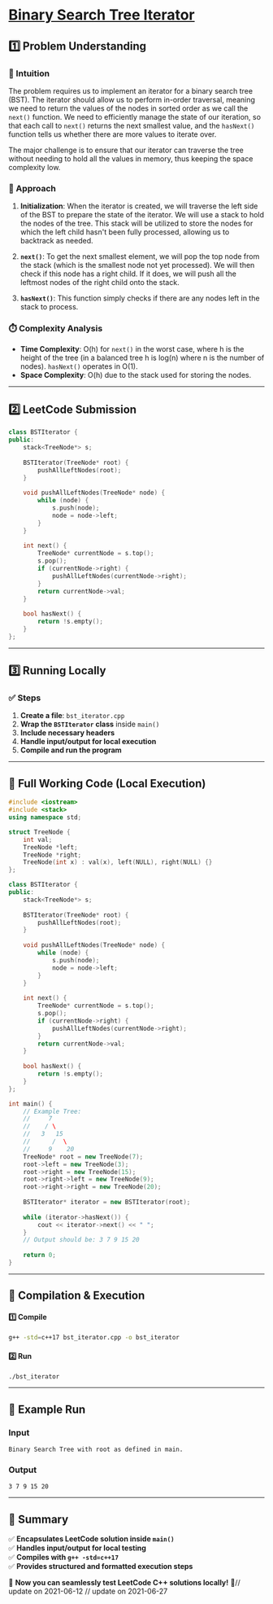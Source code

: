 # **[Binary Search Tree Iterator](https://leetcode.com/problems/binary-search-tree-iterator/description/)**  

## **1️⃣ Problem Understanding**  
### **📌 Intuition**  
The problem requires us to implement an iterator for a binary search tree (BST). The iterator should allow us to perform in-order traversal, meaning we need to return the values of the nodes in sorted order as we call the `next()` function. We need to efficiently manage the state of our iteration, so that each call to `next()` returns the next smallest value, and the `hasNext()` function tells us whether there are more values to iterate over.

The major challenge is to ensure that our iterator can traverse the tree without needing to hold all the values in memory, thus keeping the space complexity low.

### **🚀 Approach**  
1. **Initialization**: When the iterator is created, we will traverse the left side of the BST to prepare the state of the iterator. We will use a stack to hold the nodes of the tree. This stack will be utilized to store the nodes for which the left child hasn't been fully processed, allowing us to backtrack as needed.

2. **`next()`**: To get the next smallest element, we will pop the top node from the stack (which is the smallest node not yet processed). We will then check if this node has a right child. If it does, we will push all the leftmost nodes of the right child onto the stack.

3. **`hasNext()`**: This function simply checks if there are any nodes left in the stack to process.

### **⏱️ Complexity Analysis**  
- **Time Complexity**: O(h) for `next()` in the worst case, where h is the height of the tree (in a balanced tree h is log(n) where n is the number of nodes). `hasNext()` operates in O(1).
- **Space Complexity**: O(h) due to the stack used for storing the nodes.

---  

## **2️⃣ LeetCode Submission**  
```cpp
class BSTIterator {
public:
    stack<TreeNode*> s;
    
    BSTIterator(TreeNode* root) {
        pushAllLeftNodes(root);
    }
    
    void pushAllLeftNodes(TreeNode* node) {
        while (node) {
            s.push(node);
            node = node->left;
        }
    }
    
    int next() {
        TreeNode* currentNode = s.top();
        s.pop();
        if (currentNode->right) {
            pushAllLeftNodes(currentNode->right);
        }
        return currentNode->val;
    }
    
    bool hasNext() {
        return !s.empty();
    }
};
```  

---  

## **3️⃣ Running Locally**  
### **✅ Steps**  
1. **Create a file**: `bst_iterator.cpp`  
2. **Wrap the `BSTIterator` class** inside `main()`  
3. **Include necessary headers**  
4. **Handle input/output for local execution**  
5. **Compile and run the program**  

---  

## **📝 Full Working Code (Local Execution)**  
```cpp
#include <iostream>
#include <stack>
using namespace std;

struct TreeNode {
    int val;
    TreeNode *left;
    TreeNode *right;
    TreeNode(int x) : val(x), left(NULL), right(NULL) {}
};

class BSTIterator {
public:
    stack<TreeNode*> s;
    
    BSTIterator(TreeNode* root) {
        pushAllLeftNodes(root);
    }
    
    void pushAllLeftNodes(TreeNode* node) {
        while (node) {
            s.push(node);
            node = node->left;
        }
    }
    
    int next() {
        TreeNode* currentNode = s.top();
        s.pop();
        if (currentNode->right) {
            pushAllLeftNodes(currentNode->right);
        }
        return currentNode->val;
    }
    
    bool hasNext() {
        return !s.empty();
    }
};

int main() {
    // Example Tree: 
    //     7
    //    / \
    //   3   15
    //      /  \
    //     9    20
    TreeNode* root = new TreeNode(7);
    root->left = new TreeNode(3);
    root->right = new TreeNode(15);
    root->right->left = new TreeNode(9);
    root->right->right = new TreeNode(20);
    
    BSTIterator* iterator = new BSTIterator(root);
    
    while (iterator->hasNext()) {
        cout << iterator->next() << " ";
    }
    // Output should be: 3 7 9 15 20
    
    return 0;
}  
```  

---  

## **🔧 Compilation & Execution**  
#### **1️⃣ Compile**  
```bash
g++ -std=c++17 bst_iterator.cpp -o bst_iterator
```  

#### **2️⃣ Run**  
```bash
./bst_iterator
```  

---  

## **🎯 Example Run**  
### **Input**  
```
Binary Search Tree with root as defined in main.
```  
### **Output**  
```
3 7 9 15 20
```  

---  

## **📌 Summary**  
✅ **Encapsulates LeetCode solution inside `main()`**  
✅ **Handles input/output for local testing**  
✅ **Compiles with `g++ -std=c++17`**  
✅ **Provides structured and formatted execution steps**  

🚀 **Now you can seamlessly test LeetCode C++ solutions locally!** 🚀// update on 2021-06-12
// update on 2021-06-27
